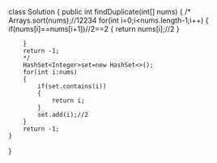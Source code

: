 class Solution {
    public int findDuplicate(int[] nums) {
        /*
        Arrays.sort(nums);//12234
        for(int i=0;i<nums.length-1;i++)
        {
            if(nums[i]==nums[i+1])//2==2
            {
               return nums[i];//2
            }

        }
        return -1;
        */
        HashSet<Integer>set=new HashSet<>();
        for(int i:nums)
        {
            if(set.contains(i))
            {
                return i;
            }
            set.add(i);//2
        }
        return -1;
    }
}

